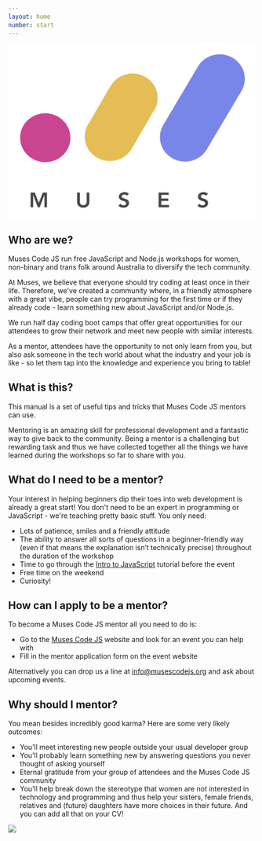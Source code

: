 ```yaml
---
layout: home
number: start
---
```


<img src="assets/muses_logo.png">

## Who are we?

Muses Code JS run free JavaScript and Node.js workshops for women, non-binary and trans folk around Australia to diversify the tech community.

At Muses, we believe that everyone should try coding at least once in their life. Therefore, we've created a community where, in a friendly atmosphere with a great vibe, people can try programming for the first time or if they already code - learn something new about JavaScript and/or Node.js.

We run half day coding boot camps that offer great opportunities for our attendees to grow their network and meet new people with similar interests.

As a mentor, attendees have the opportunity to not only learn from you, but also ask someone in the tech world about what the industry and your job is like - so let them tap into the knowledge and experience you bring to table!

## What is this?

This manual is a set of useful tips and tricks that Muses Code JS mentors can use.

Mentoring is an amazing skill for professional development and a fantastic way to give back to the community. Being a mentor is a challenging but rewarding task and thus we have collected together all the things we have learned during the workshops so far to share with you.

## What do I need to be a mentor?

Your interest in helping beginners dip their toes into web development is already a great start! You don't need to be an expert in programming or JavaScript - we're teaching pretty basic stuff. You only need:

- Lots of patience, smiles and a friendly attitude
- The ability to answer all sorts of questions in a beginner-friendly way (even if that means the explanation isn’t technically precise) throughout the duration of the workshop
- Time to go through the [Intro to JavaScript](https://github.com/muses-code-js/js-intro-workshop) tutorial before the event
- Free time on the weekend
- Curiosity!

## How can I apply to be a mentor?

To become a Muses Code JS mentor all you need to do is:

- Go to the [Muses Code JS](www.musescodejs.org) website and look for an event you can help with
- Fill in the mentor application form on the event website

Alternatively you can drop us a line at <a href="mailto:info@musescodejs.org">info@musescodejs.org</a> and ask about upcoming events.

## Why should I mentor?

You mean besides incredibly good karma? Here are some very likely outcomes:

- You’ll meet interesting new people outside your usual developer group
- You’ll probably learn something new by answering questions you never thought of asking yourself
- Eternal gratitude from your group of attendees and the Muses Code JS community
- You’ll help break down the stereotype that women are not interested in technology and programming and thus help your sisters, female friends, relatives and (future) daughters have more choices in their future. And you can add all that on your CV!

<img src="{{ site.baseurl }}/assets/high-five.gif" width="300">